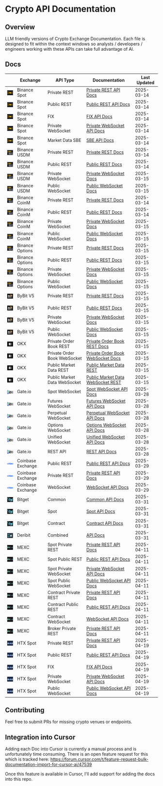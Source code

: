 # Crypto API Documentation

## Overview

LLM friendly versions of Crypto Exchange Documentation. Each file is designed to fit within the context windows so analysts / developers / engineers working with these APIs can take full advantage of AI.

## Docs

|                                                                                                          | Exchange          | API Type                     | Documentation                                                                             | Last Updated |
| -------------------------------------------------------------------------------------------------------- | ----------------- | ---------------------------- | ----------------------------------------------------------------------------------------- | ------------ |
| <img src="assets/icons/binancespot.png" alt="Binance" height="16" style="vertical-align: middle;">       | Binance Spot      | Private REST                 | [Private REST API Docs](docs/binance/spot/private_rest_api.md)                            | 2025-03-14   |
| <img src="assets/icons/binancespot.png" alt="Binance" height="16" style="vertical-align: middle;">       | Binance Spot      | Public REST                  | [Public REST API Docs](docs/binance/spot/public_rest_api.md)                              | 2025-03-14   |
| <img src="assets/icons/binancespot.png" alt="Binance" height="16" style="vertical-align: middle;">       | Binance Spot      | FIX                          | [FIX API Docs](docs/binance/spot/fix_api.md)                                              | 2025-03-14   |
| <img src="assets/icons/binancespot.png" alt="Binance" height="16" style="vertical-align: middle;">       | Binance Spot      | Private WebSocket            | [Private WebSocket API Docs](docs/binance/spot/private_websocket_api.md)                  | 2025-03-14   |
| <img src="assets/icons/binancespot.png" alt="Binance" height="16" style="vertical-align: middle;">       | Binance Spot      | Market Data SBE              | [SBE API Docs](docs/binance/spot/market_data_sbe_api.md)                                  | 2025-03-14   |
| <img src="assets/icons/binancefutures.png" alt="Binance" height="16" style="vertical-align: middle;">    | Binance USDM      | Private REST                 | [Private REST Docs](docs/binance/usdm/private_rest_api.md)                                | 2025-03-14   |
| <img src="assets/icons/binancefutures.png" alt="Binance" height="16" style="vertical-align: middle;">    | Binance USDM      | Public REST                  | [Public REST Docs](docs/binance/usdm/public_rest_api.md)                                  | 2025-03-14   |
| <img src="assets/icons/binancefutures.png" alt="Binance" height="16" style="vertical-align: middle;">    | Binance USDM      | Private WebSocket            | [Private WebSocket Docs](docs/binance/usdm/private_websocket_api.md)                      | 2025-03-15   |
| <img src="assets/icons/binancefutures.png" alt="Binance" height="16" style="vertical-align: middle;">    | Binance USDM      | Public WebSocket             | [Public WebSocket Docs](docs/binance/usdm/public_websocket_api.md)                        | 2025-03-15   |
| <img src="assets/icons/binancefutures.png" alt="Binance" height="16" style="vertical-align: middle;">    | Binance CoinM     | Private REST                 | [Private REST Docs](docs/binance/coinm/private_rest_api.md)                               | 2025-03-14   |
| <img src="assets/icons/binancefutures.png" alt="Binance" height="16" style="vertical-align: middle;">    | Binance CoinM     | Public REST                  | [Public REST Docs](docs/binance/coinm/public_rest_api.md)                                 | 2025-03-14   |
| <img src="assets/icons/binancefutures.png" alt="Binance" height="16" style="vertical-align: middle;">    | Binance CoinM     | Private WebSocket            | [Private WebSocket Docs](docs/binance/coinm/private_websocket_api.md)                     | 2025-03-15   |
| <img src="assets/icons/binancefutures.png" alt="Binance" height="16" style="vertical-align: middle;">    | Binance CoinM     | Public WebSocket             | [Public WebSocket Docs](docs/binance/coinm/public_websocket_api.md)                       | 2025-03-15   |
| <img src="assets/icons/binancefutures.png" alt="Binance" height="16" style="vertical-align: middle;">    | Binance Options   | Private REST                 | [Private REST Docs](docs/binance/options/private_rest_api.md)                             | 2025-03-15   |
| <img src="assets/icons/binancefutures.png" alt="Binance" height="16" style="vertical-align: middle;">    | Binance Options   | Public REST                  | [Public REST Docs](docs/binance/options/public_rest_api.md)                               | 2025-03-15   |
| <img src="assets/icons/binancefutures.png" alt="Binance" height="16" style="vertical-align: middle;">    | Binance Options   | Private WebSocket            | [Private WebSocket Docs](docs/binance/options/private_websocket_api.md)                   | 2025-03-15   |
| <img src="assets/icons/binancefutures.png" alt="Binance" height="16" style="vertical-align: middle;">    | Binance Options   | Public WebSocket             | [Public WebSocket Docs](docs/binance/options/public_websocket_api.md)                     | 2025-03-15   |
| <img src="assets/icons/bybit.png" alt="ByBit" height="16" style="vertical-align: middle;">               | ByBit V5          | Private REST                 | [Private REST Docs](docs/bybit/v5/private_rest_api.md)                                    | 2025-03-15   |
| <img src="assets/icons/bybit.png" alt="ByBit" height="16" style="vertical-align: middle;">               | ByBit V5          | Public REST                  | [Public REST Docs](docs/bybit/v5/public_rest_api.md)                                      | 2025-03-15   |
| <img src="assets/icons/bybit.png" alt="ByBit" height="16" style="vertical-align: middle;">               | ByBit V5          | Private WebSocket            | [Private WebSocket Docs](docs/bybit/v5/private_websocket_api.md)                          | 2025-03-15   |
| <img src="assets/icons/bybit.png" alt="ByBit" height="16" style="vertical-align: middle;">               | ByBit V5          | Public WebSocket             | [Public WebSocket Docs](docs/bybit/v5/public_websocket_api.md)                            | 2025-03-15   |
| <img src="assets/icons/okx.png" alt="OKX" height="16" style="vertical-align: middle;">                   | OKX               | Private Order Book REST      | [Private Order Book REST Docs](docs/okx/private_order_book_trading_rest_api.md)           | 2025-03-15   |
| <img src="assets/icons/okx.png" alt="OKX" height="16" style="vertical-align: middle;">                   | OKX               | Private Order Book WebSocket | [Private Order Book WebSocket Docs](docs/okx/private_order_book_trading_websocket_api.md) | 2025-03-15   |
| <img src="assets/icons/okx.png" alt="OKX" height="16" style="vertical-align: middle;">                   | OKX               | Public Market Data REST      | [Public Market Data REST](docs/okx/public_market_data_rest_api.md)                        | 2025-03-15   |
| <img src="assets/icons/okx.png" alt="OKX" height="16" style="vertical-align: middle;">                   | OKX               | Public Market Data WebSocket | [Public Market Data WebSocket REST ](docs/okx/public_market_data_websocket_api.md)        | 2025-03-15   |
| <img src="assets/icons/gateio.png" alt="Gate.io" height="16" style="vertical-align: middle;">            | Gate.io           | Spot WebSocket               | [Spot WebSocket API Docs](docs/gateio/websocket_spot_api.md)                              | 2025-03-28   |
| <img src="assets/icons/gateio.png" alt="Gate.io" height="16" style="vertical-align: middle;">            | Gate.io           | Futures WebSocket            | [Futures WebSocket API Docs](docs/gateio/websocket_futures_api.md)                        | 2025-03-28   |
| <img src="assets/icons/gateio.png" alt="Gate.io" height="16" style="vertical-align: middle;">            | Gate.io           | Perpetual WebSocket          | [Perpetual WebSocket API Docs](docs/gateio/websocket_perps_api.md)                        | 2025-03-28   |
| <img src="assets/icons/gateio.png" alt="Gate.io" height="16" style="vertical-align: middle;">            | Gate.io           | Options WebSocket            | [Options WebSocket API Docs](docs/gateio/websocket_options_api.md)                        | 2025-03-28   |
| <img src="assets/icons/gateio.png" alt="Gate.io" height="16" style="vertical-align: middle;">            | Gate.io           | Unified WebSocket            | [Unified WebSocket API Docs](docs/gateio/websocket_unified_api.md)                        | 2025-03-28   |
| <img src="assets/icons/gateio.png" alt="Gate.io" height="16" style="vertical-align: middle;">            | Gate.io           | REST API                     | [REST API Docs](docs/gateio/rest_api.md)                                                  | 2025-03-28   |
| <img src="assets/icons/coinbaseexchange.png" alt="Coinbase" height="16" style="vertical-align: middle;"> | Coinbase Exchange | Public REST                  | [Public REST API Docs](docs/coinbase/exchange/public_rest_api.md)                         | 2025-03-29   |
| <img src="assets/icons/coinbaseexchange.png" alt="Coinbase" height="16" style="vertical-align: middle;"> | Coinbase Exchange | Private REST                 | [Private REST API Docs](docs/coinbase/exchange/private_rest_api.md)                       | 2025-03-29   |
| <img src="assets/icons/coinbaseexchange.png" alt="Coinbase" height="16" style="vertical-align: middle;"> | Coinbase Exchange | WebSocket                    | [WebSocket API Docs](docs/coinbase/exchange/websocket_api.md)                             | 2025-03-29   |
| <img src="assets/icons/bitget.png" alt="Bitget" height="16" style="vertical-align: middle;">             | Bitget            | Common                       | [Common API Docs](docs/bitget/common_api.md)                                              | 2025-03-31   |
| <img src="assets/icons/bitget.png" alt="Bitget" height="16" style="vertical-align: middle;">             | Bitget            | Spot                         | [Spot API Docs](docs/bitget/spot_api.md)                                                  | 2025-03-31   |
| <img src="assets/icons/bitget.png" alt="Bitget" height="16" style="vertical-align: middle;">             | Bitget            | Contract                     | [Contract API Docs](docs/bitget/contract_api.md)                                          | 2025-03-31   |
| <img src="assets/icons/deribit.png" alt="Deribit" height="16" style="vertical-align: middle;">           | Deribit           | Combined                     | [API Docs](docs/deribit/api.md)                                                           | 2025-03-31   |
| <img src="assets/icons/mexc.png" alt="MEXC" height="16" style="vertical-align: middle;">                 | MEXC              | Spot Private REST            | [Private REST API Docs](docs/mexc/spot/private_rest_api.md)                               | 2025-04-11   |
| <img src="assets/icons/mexc.png" alt="MEXC" height="16" style="vertical-align: middle;">                 | MEXC              | Spot Public REST             | [Public REST API Docs](docs/mexc/spot/public_rest_api.md)                                 | 2025-04-11   |
| <img src="assets/icons/mexc.png" alt="MEXC" height="16" style="vertical-align: middle;">                 | MEXC              | Spot Private WebSocket       | [Private WebSocket API Docs](docs/mexc/spot/private_websocket_api.md)                     | 2025-04-11   |
| <img src="assets/icons/mexc.png" alt="MEXC" height="16" style="vertical-align: middle;">                 | MEXC              | Spot Public WebSocket        | [Public WebSocket API Docs](docs/mexc/spot/public_websocket_api.md)                       | 2025-04-11   |
| <img src="assets/icons/mexc.png" alt="MEXC" height="16" style="vertical-align: middle;">                 | MEXC              | Contract Private REST        | [Private REST API Docs](docs/mexc/contract/private_rest_api.md)                           | 2025-04-11   |
| <img src="assets/icons/mexc.png" alt="MEXC" height="16" style="vertical-align: middle;">                 | MEXC              | Contract Public REST         | [Public REST API Docs](docs/mexc/contract/public_rest_api.md)                             | 2025-04-11   |
| <img src="assets/icons/mexc.png" alt="MEXC" height="16" style="vertical-align: middle;">                 | MEXC              | Contract WebSocket           | [WebSocket API Docs](docs/mexc/contract/websocket_api.md)                                 | 2025-04-11   |
| <img src="assets/icons/mexc.png" alt="MEXC" height="16" style="vertical-align: middle;">                 | MEXC              | Broker Private REST          | [Private REST API Docs](docs/mexc/broker/private_rest_api.md)                             | 2025-04-11   |
| <img src="assets/icons/htx.jpg" alt="HTX" height="16" style="vertical-align: middle;">                   | HTX Spot          | Private REST                 | [Private REST API Docs](docs/htx/spot/private_rest_api.md)                                | 2025-04-19   |
| <img src="assets/icons/htx.jpg" alt="HTX" height="16" style="vertical-align: middle;">                   | HTX Spot          | Public REST                  | [Public REST API Docs](docs/htx/spot/public_rest_api.md)                                  | 2025-04-19   |
| <img src="assets/icons/htx.jpg" alt="HTX" height="16" style="vertical-align: middle;">                   | HTX Spot          | FIX                          | [FIX API Docs](docs/htx/spot/fix_api.md)                                                  | 2025-04-19   |
| <img src="assets/icons/htx.jpg" alt="HTX" height="16" style="vertical-align: middle;">                   | HTX Spot          | Private WebSocket            | [Private WebSocket API Docs](docs/htx/spot/private_websocket_api.md)                      | 2025-04-19   |
| <img src="assets/icons/htx.jpg" alt="HTX" height="16" style="vertical-align: middle;">                   | HTX Spot          | Public WebSocket             | [Public WebSocket API Docs](docs/htx/spot/public_websocket_api.md)                        | 2025-04-19   |

## Contributing

Feel free to submit PRs for missing crypto venues or endpoints.

## Integration into Cursor

Adding each Doc into Cursor is currently a manual process and is unfortunately time consuming. There is an open feature request for this which
is tracked here: https://forum.cursor.com/t/feature-request-bulk-documentation-import-for-cursor-ai/47539

Once this feature is available in Cursor, I'll add support for adding the docs into this repo.
